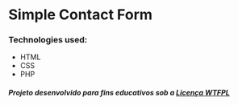 # Simple Contact Form

### Technologies used:

- HTML
- CSS
- PHP

##### Projeto desenvolvido para fins educativos sob a [Licença WTFPL](https://github.com/henriquenocera/simple-contact-form/blob/master/LICENSE)
